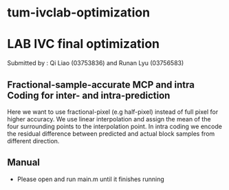 # tum-ivclab-optimization

# LAB IVC final optimization
Submitted by : Qi Liao (03753836) and Runan Lyu (03756583)

## Fractional-sample-accurate MCP and intra Coding for inter- and intra-prediction
Here we want to use fractional-pixel (e.g half-pixel) instead of full pixel for higher accuracy. We use linear interpolation and assign the mean of the four surrounding points to the interpolation point. In intra coding we encode the residual difference between predicted and actual block samples from different direction.



## Manual
- Please open and run main.m  until it finishes running
